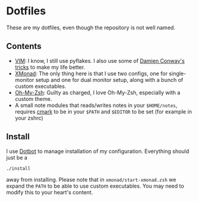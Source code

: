 Dotfiles
========
These are my dotfiles, even though the repository is not well named.

Contents
--------
* [VIM][vim]: I know, I still use pyflakes. I also use some of [Damien Conway's tricks][dconway] to make my life better.
* [XMonad][xmonad]: The only thing here is that I use two configs, one for single-monitor setup and one for dual monitor setup, along with a bunch of custom executables.
* [Oh-My-Zsh][ohmyzsh]: Guilty as charged, I love Oh-My-Zsh, especially with a custom theme.
* A small note modules that reads/writes notes in your `$HOME/notes`, requires [cmark][cmark] to be in your `$PATH` and `$EDITOR` to be set (for example in your zshrc)

Install
-------
I use [Dotbot][dotbot] to manage installation of my configuration. Everything should just be a 
```
./install
```
away from installing. Please note that in `xmonad/start-xmonad.zsh` we expand the `PATH` to be able to use custom executables. You may need to modify this to your heart's content.

[dconway]: https://github.com/thoughtstream/Damian-Conway-s-Vim-Setup
[dotbot]: https://github.com/anishathalye/dotbot
[vim]: http://www.vim.org/
[xmonad]: http://xmonad.org/
[ohmyzsh]: https://github.com/robbyrussell/oh-my-zsh
[cmark]: http://commonmark.org/
